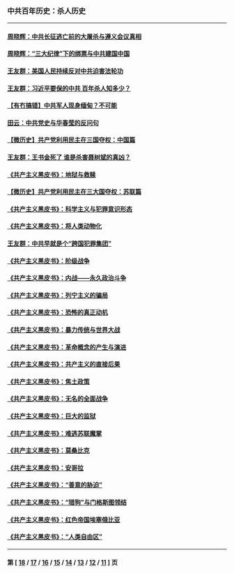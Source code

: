 ### 中共百年历史：杀人历史
---
#### [周晓辉：中共长征逃亡前的大屠杀与遵义会议真相](../../pages/nf1176106/n12888747.md?05092113) 
#### [周晓辉：“三大纪律”下的绑票与中共建国中国](../../pages/nf1176106/n12882305.md?05092113) 
#### [王友群：美国人民持续反对中共迫害法轮功](../../pages/nf1176106/n12849121.md?05092113) 
#### [王友群：习近平要保的中共 百年杀人知多少？](../../pages/nf1176106/n12833861.md?05092113) 
#### [【有冇搞错】中共军人现身缅甸？不可能](../../pages/nf1176106/n12773250.md?05092113) 
#### [田云：中共党史与华春莹的反问句](../../pages/nf1176106/n12765178.md?05092113) 
#### [【微历史】共产党利用民主在三国夺权：中国篇](../../pages/nf1176106/n12740955.md?05092113) 
#### [王友群：王书金死了 谁是杀害聂树斌的真凶？](../../pages/nf1176106/n12728677.md?05092113) 
#### [《共产主义黑皮书》：地狱与救赎](../../pages/nf1176106/n12705614.md?05092113) 
#### [【微历史】共产党利用民主在三大国夺权：苏联篇](../../pages/nf1176106/n12707756.md?05092113) 
#### [《共产主义黑皮书》：科学主义与犯罪意识形态](../../pages/nf1176106/n12700684.md?05092113) 
#### [《共产主义黑皮书》：将人类动物化](../../pages/nf1176106/n12696212.md?05092113) 
#### [王友群：中共早就是个“跨国犯罪集团”](../../pages/nf1176106/n12696339.md?05092113) 
#### [《共产主义黑皮书》：阶级战争](../../pages/nf1176106/n12690702.md?05092113) 
#### [《共产主义黑皮书》：内战——永久政治斗争](../../pages/nf1176106/n12685891.md?05092113) 
#### [《共产主义黑皮书》：列宁主义的骗局](../../pages/nf1176106/n12671223.md?05092113) 
#### [《共产主义黑皮书》：恐怖的真正动机](../../pages/nf1176106/n12666294.md?05092113) 
#### [《共产主义黑皮书》：暴力传统与世界大战](../../pages/nf1176106/n12660322.md?05092113) 
#### [《共产主义黑皮书》：革命概念的产生与演进](../../pages/nf1176106/n12655045.md?05092113) 
#### [《共产主义黑皮书》：共产主义的直接后果](../../pages/nf1176106/n12644821.md?05092113) 
#### [《共产主义黑皮书》：焦土政策](../../pages/nf1176106/n12640254.md?05092113) 
#### [《共产主义黑皮书》：无名的全面战争](../../pages/nf1176106/n12633845.md?05092113) 
#### [《共产主义黑皮书》：巨大的监狱](../../pages/nf1176106/n12623116.md?05092113) 
#### [《共产主义黑皮书》：难逃苏联魔掌](../../pages/nf1176106/n12613254.md?05092113) 
#### [《共产主义黑皮书》：莫桑比克](../../pages/nf1176106/n12596409.md?05092113) 
#### [《共产主义黑皮书》：安哥拉](../../pages/nf1176106/n12585438.md?05092113) 
#### [《共产主义黑皮书》：“善意的胁迫”](../../pages/nf1176106/n12575454.md?05092113) 
#### [《共产主义黑皮书》：“猎狗”与门格斯图领结](../../pages/nf1176106/n12570100.md?05092113) 
#### [《共产主义黑皮书》：红色帝国埃塞俄比亚](../../pages/nf1176106/n12564156.md?05092113) 
#### [《共产主义黑皮书》：“人类自由区”](../../pages/nf1176106/n12556570.md?05092113) 

---
#### 第 [ [18](./18.md?05092113) / [17](./17.md?05092113) / [16](./16.md?05092113) / [15](./15.md?05092113) / [14](./14.md?05092113) / [13](./13.md?05092113) / [12](./12.md?05092113) / [11](./11.md?05092113) ] 页
